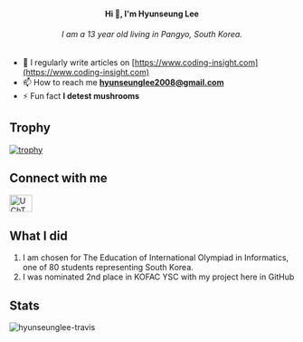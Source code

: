 <h4 align="center">Hi 👋, I'm Hyunseung Lee</h4>
<h6 align="center">I am a 13 year old living in Pangyo, South Korea.</h6>

- 📝 I regularly write articles on [https://www.coding-insight.com](https://www.coding-insight.com)
- 📫 How to reach me **hyunseunglee2008@gmail.com**
- ⚡ Fun fact **I detest mushrooms**

## Trophy
[![trophy](https://github-profile-trophy.vercel.app/?username=HyunseungLee-Travis&theme=onedark)](https://github.com/ryo-ma/github-profile-trophy)

## Connect with me
<a href="https://www.youtube.com/channel/UChTUaMMkavu5hxIA7Gd4kfA" target="blank"><img align="center" src="https://raw.githubusercontent.com/rahuldkjain/github-profile-readme-generator/master/src/images/icons/Social/youtube.svg" alt="UChTUaMMkavu5hxIA7Gd4kfA" height="30" width="40" /></a>

## What I did

1. I am chosen for The Education of International Olympiad in Informatics, one of 80 students representing South Korea.
2. I was nominated 2nd place in KOFAC YSC with my project here in GitHub

## Stats

<p><img align="center" src="https://github-readme-stats.vercel.app/api?username=hyunseunglee-travis&show_icons=true&locale=en" alt="hyunseunglee-travis" /></p>

